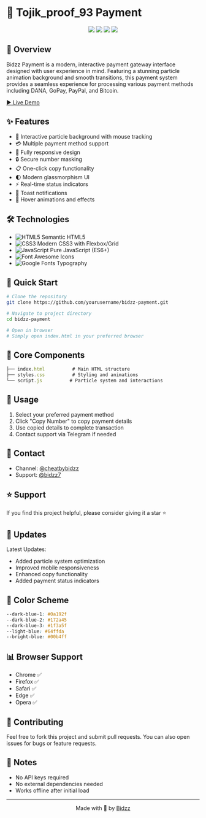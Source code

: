 # 🚀 Tojik_proof_93 Payment

<div align="center">
  <img src="https://img.shields.io/badge/status-active-success.svg"/>
  <img src="https://img.shields.io/badge/version-1.0.0-blue.svg"/>
  <a href="https://fluttergenerator.github.io/payment/"><img src="https://img.shields.io/badge/demo-live-green.svg"/></a>
  <a href="https://t.me/linkuzbio"><img src="https://img.shields.io/badge/Channel-Telegram-blue.svg"/></a>
</div>

## 🌟 Overview

Bidzz Payment is a modern, interactive payment gateway interface designed with user experience in mind. Featuring a stunning particle animation background and smooth transitions, this payment system provides a seamless experience for processing various payment methods including DANA, GoPay, PayPal, and Bitcoin.

[▶️ Live Demo](https://fluttergenerator.github.io/payment/)

## ✨ Features

- 🎨 Interactive particle background with mouse tracking
- 💳 Multiple payment method support
- 📱 Fully responsive design
- 🔒 Secure number masking
- 📋 One-click copy functionality
- 🌓 Modern glassmorphism UI
- ⚡ Real-time status indicators
- 🔔 Toast notifications
- 🎯 Hover animations and effects

## 🛠️ Technologies

- ![HTML5](https://img.shields.io/badge/HTML5-E34F26?style=flat&logo=html5&logoColor=white) Semantic HTML5
- ![CSS3](https://img.shields.io/badge/CSS3-1572B6?style=flat&logo=css3&logoColor=white) Modern CSS3 with Flexbox/Grid
- ![JavaScript](https://img.shields.io/badge/JavaScript-F7DF1E?style=flat&logo=javascript&logoColor=black) Pure JavaScript (ES6+)
- ![Font Awesome](https://img.shields.io/badge/Font_Awesome-339AF0?style=flat&logo=fontawesome&logoColor=white) Icons
- ![Google Fonts](https://img.shields.io/badge/Google_Fonts-4285F4?style=flat&logo=google&logoColor=white) Typography

## 🚀 Quick Start

```bash
# Clone the repository
git clone https://github.com/yourusername/bidzz-payment.git

# Navigate to project directory
cd bidzz-payment

# Open in browser
# Simply open index.html in your preferred browser
```

## 💫 Core Components

```javascript
├── index.html          # Main HTML structure
├── styles.css          # Styling and animations
└── script.js          # Particle system and interactions
```

## 🎯 Usage

1. Select your preferred payment method
2. Click "Copy Number" to copy payment details
3. Use copied details to complete transaction
4. Contact support via Telegram if needed

## 🤝 Contact

- Channel: [@cheatbybidzz](https://t.me/cheatbybidzz)
- Support: [@bidzz7](https://t.me/bidzz7)

## ⭐ Support

If you find this project helpful, please consider giving it a star ⭐

## 🔄 Updates

Latest Updates:
- Added particle system optimization
- Improved mobile responsiveness
- Enhanced copy functionality
- Added payment status indicators

## 🎨 Color Scheme

```css
--dark-blue-1: #0a192f
--dark-blue-2: #172a45
--dark-blue-3: #1f3a5f
--light-blue: #64ffda
--bright-blue: #00b4ff
```

## 📊 Browser Support

- Chrome ✅
- Firefox ✅
- Safari ✅
- Edge ✅
- Opera ✅

## 🤝 Contributing

Feel free to fork this project and submit pull requests. You can also open issues for bugs or feature requests.

## 📝 Notes

- No API keys required
- No external dependencies needed
- Works offline after initial load

---

<div align="center">
  Made with 💙 by <a href="https://t.me/bidzz7">Bidzz</a>
</div>
